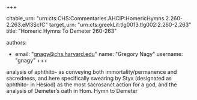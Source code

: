 +++


citable_urn: "urn:cts:CHS:Commentaries.AHCIP:HomericHymns.2.260-2.263.eM3ScfC"
target_urn: "urn:cts:greekLit:tlg0013.tlg002:2.260-2.263"
title: "Homeric Hymns To Demeter 260-263"

authors:
- email: "gnagy@chs.harvard.edu"
  name: "Gregory Nagy"
  username: "gnagy"
+++

<p>analysis of aphthito- as conveying both immortality/permanence and sacredness, and here specifically swearing by Styx (designated as aphthito- in Hesiod) as the most sacrosanct action for a god, and the analysis of Demeter’s oath in Hom. Hymn to Demeter</p>